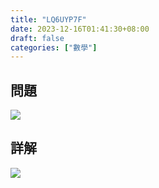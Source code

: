 ```yaml
---
title: "LQ6UYP7F"
date: 2023-12-16T01:41:30+08:00
draft: false
categories: ["數學"]
---
```

<!--more-->

## 問題
<img src="/posts/solution/LQ6UYP7F-q.png">

## 詳解
<img src="/posts/solution/LQ6UYP7F-sol.png">

